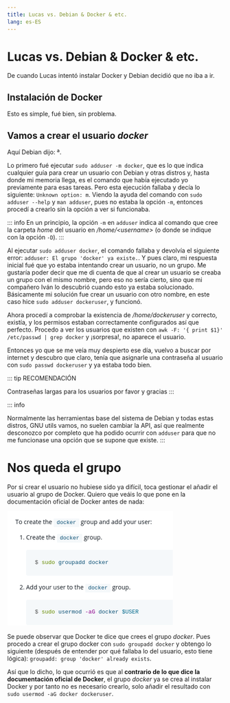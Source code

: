 ```yaml
---
title: Lucas vs. Debian & Docker & etc.
lang: es-ES
---
```


# Lucas vs. Debian & Docker & etc.

De cuando Lucas intentó instalar Docker y Debian decidió que no iba a ir.

## Instalación de Docker

Esto es simple, fué bien, sin problema.

## Vamos a crear el usuario _docker_

Aquí Debian dijo: ª.

Lo primero fué ejecutar `sudo adduser -m docker`, que es lo que indica cualquier guía para crear un usuario con Debian y otras distros y, hasta donde mi memoria llega, es el comando que había ejecutado yo previamente para esas tareas. Pero esta ejecución fallaba y decía lo siguiente: `Unknown option: m`. Viendo la ayuda del comando con `sudo adduser --help` y `man adduser`, pues no estaba la opción `-m`, entonces procedí a crearlo sin la opción a ver si funcionaba.

::: info
En un principio, la opción `-m` en `adduser` indica al comando que cree la carpeta _home_ del usuario en _/home/\<username>_ (o donde se indique con la opción `-D`).
:::

Al ejecutar `sudo adduser docker`, el comando fallaba y devolvía el siguiente error: `adduser: El grupo 'docker' ya existe.`. Y pues claro, mi respuesta inicial fué que yo estaba intentando crear un usuario, no un grupo. Me gustaría poder decir que me di cuenta de que al crear un usuario se creaba un grupo con el mismo nombre, pero eso no sería cierto, sino que mi compañero Iván lo descubrió cuando esto ya estaba solucionado. Básicamente mi solución fue crear un usuario con otro nombre, en este caso hice `sudo adduser dockeruser`, y funcionó.

Ahora procedí a comprobar la existencia de _/home/dockeruser_ y correcto, existía, y los permisos estaban correctamente configurados así que perfecto. Procedo a ver los usuarios que existen con `awk -F: '{ print $1}' /etc/passwd | grep docker` y ¡sorpresa!, no aparece el usuario.

Entonces yo que se me veía muy despierto ese día, vuelvo a buscar por internet y descubro que claro, tenía que asignarle una contraseña al usuario con `sudo passwd dockeruser` y ya estaba todo bien.

::: tip RECOMENDACIÓN

Contraseñas largas para los usuarios por favor y gracias
:::

::: info

Normalmente las herramientas base del sistema de Debian y todas estas distros, GNU utils vamos, no suelen cambiar la API, así que realmente desconozco por completo que ha podido ocurrir con `adduser` para que no me funcionase una opción que se supone que existe.
:::

# Nos queda el grupo

Por si crear el usuario no hubiese sido ya difícil, toca gestionar el añadir el usuario al grupo de Docker. Quiero que veáis lo que pone en la documentación oficial de Docker antes de nada:

![sudo groupadd docker](../images/docker-group.png)

Se puede observar que Docker te dice que crees el grupo _docker_. Pues procedo a crear el grupo docker con `sudo groupadd docker` y obtengo lo siguiente (después de entender por qué fallaba lo del usuario, esto tiene lógica): `groupadd: group 'docker' already exists`.

Así que lo dicho, lo que ocurrió es que al **contrario de lo que dice la documentación oficial de Docker**, el grupo _docker_ ya se crea al instalar Docker y por tanto no es necesario crearlo, solo añadir el resultado con `sudo usermod -aG docker dockeruser`.
